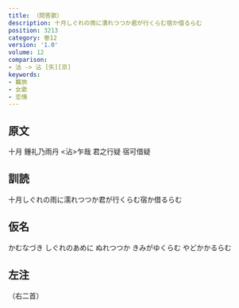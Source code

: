 ```yaml
---
title: （問答歌）
description: 十月しぐれの雨に濡れつつか君が行くらむ宿か借るらむ
position: 3213
category: 巻12
version: '1.0'
volume: 12
comparison:
- 沽 -> 沾 [矢][京]
keywords:
- 羈旅
- 女歌
- 恋情
---
```


## 原文

十月 鍾礼乃雨丹 <沾>乍哉 君之行疑 宿可借疑

## 訓読

十月しぐれの雨に濡れつつか君が行くらむ宿か借るらむ

## 仮名

かむなづき しぐれのあめに ぬれつつか きみがゆくらむ やどかかるらむ

## 左注

（右二首）
